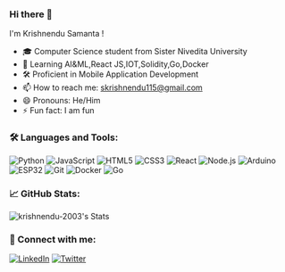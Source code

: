 ### Hi there 👋

I'm Krishnendu Samanta !

- 🎓 Computer Science student from Sister Nivedita University
- 🌱 Learning AI&ML,React JS,IOT,Solidity,Go,Docker
- 🛠️ Proficient in Mobile Application Development
- 📫 How to reach me: skrishnendu115@gmail.com
- 😄 Pronouns: He/Him
- ⚡ Fun fact: I am fun

### 🛠️ Languages and Tools:

![Python](https://img.shields.io/badge/-Python-000?&logo=Python)
![JavaScript](https://img.shields.io/badge/-JavaScript-000?&logo=JavaScript)
![HTML5](https://img.shields.io/badge/-HTML5-000?&logo=HTML5)
![CSS3](https://img.shields.io/badge/-CSS3-000?&logo=CSS3&logoColor=1572B6)
![React](https://img.shields.io/badge/-React-000?&logo=React)
![Node.js](https://img.shields.io/badge/-Node.js-000?&logo=node.js)
![Arduino](https://img.shields.io/badge/-Arduino-000?&logo=Arduino)
![ESP32](https://img.shields.io/badge/-ESP32-000?&logo=espressif)
![Git](https://img.shields.io/badge/-Git-000?&logo=git)
![Docker](https://img.shields.io/badge/-Docker-000?&logo=Docker)
![Go](https://img.shields.io/badge/-Go-000?&logo=Go)

### 📈 GitHub Stats:

![krishnendu-2003's Stats](https://github-readme-stats.vercel.app/api?username=krishnendu-2003&theme=vue-dark&show_icons=true&hide_border=true&count_private=true)

### 🔗 Connect with me:

[![LinkedIn](https://img.shields.io/badge/-LinkedIn-000?&logo=LinkedIn)]([https://www.linkedin.com/in/yourlinkedin](https://www.linkedin.com/in/krishnendu-samanta-25302a238/))
[![Twitter](https://img.shields.io/badge/-Twitter-000?&logo=Twitter)]([https://twitter.com/yourtwitter](https://twitter.com/Krishne34262077))
